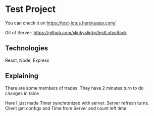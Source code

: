 # Test Project 

You can check it on https://test-lotus.herokuapp.com/

Git of Server: https://github.com/slinkyslinky/testLotusBack

## Technologies

React, Node, Express

## Explaining

There are some members of trades. They have 2 minutes turn to do changes in table

Here I just made Timer synchronized with server. Server refresh turns. Client get configs and Time from Server and count left time

